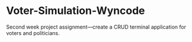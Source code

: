 # Voter-Simulation-Wyncode

Second week project assignment—create a CRUD terminal application for voters and politicians.
